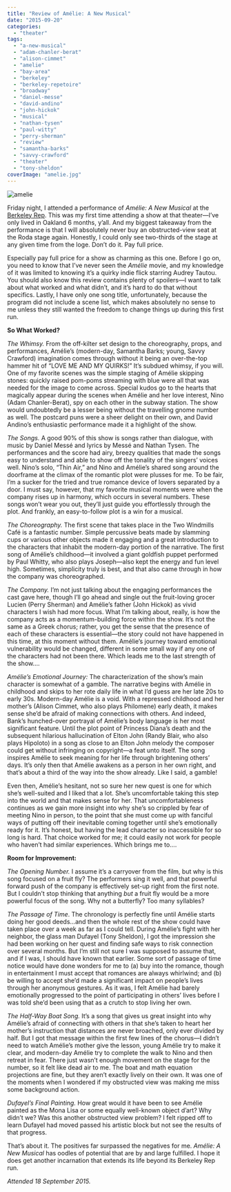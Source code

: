 ```yaml
---
title: "Review of Amélie: A New Musical"
date: "2015-09-20"
categories:
  - "theater"
tags:
  - "a-new-musical"
  - "adam-chanler-berat"
  - "alison-cimmet"
  - "amelie"
  - "bay-area"
  - "berkeley"
  - "berkeley-repetoire"
  - "broadway"
  - "daniel-messe"
  - "david-andino"
  - "john-hickok"
  - "musical"
  - "nathan-tysen"
  - "paul-witty"
  - "perry-sherman"
  - "review"
  - "samantha-barks"
  - "savvy-crawford"
  - "theater"
  - "tony-sheldon"
coverImage: "amelie.jpg"
---
```


![amelie](https://d2ypg8o05lff0b.cloudfront.net/wp-content/uploads/sites/3/2015/09/amelie.jpg)

Friday night, I attended a performance of _Amélie: A New Musical_ at the [Berkeley Rep](http://www.berkeleyrep.org/). This was my first time attending a show at that theater—I’ve only lived in Oakland 6 months, y’all. And my biggest takeaway from the performance is that I will absolutely never buy an obstructed-view seat at the Roda stage again. Honestly, I could only see two-thirds of the stage at any given time from the loge. Don’t do it. Pay full price.

Especially pay full price for a show as charming as this one. Before I go on, you need to know that I’ve never seen the _Amélie_ movie, and my knowledge of it was limited to knowing it’s a quirky indie flick starring Audrey Tautou. You should also know this review contains plenty of spoilers—I want to talk about what worked and what didn’t, and it’s hard to do that without specifics. Lastly, I have only one song title, unfortunately, because the program did not include a scene list, which makes absolutely no sense to me unless they still wanted the freedom to change things up during this first run.

**So What Worked?**

_The Whimsy._ From the off-kilter set design to the choreography, props, and performances, Amélie’s (modern-day, Samantha Barks; young, Savvy Crawford) imagination comes through without it being an over-the-top hammer hit of “LOVE ME AND MY QUIRKS!” It’s subdued whimsy, if you will. One of my favorite scenes was the simple staging of Amélie skipping stones: quickly raised pom-poms streaming with blue were all that was needed for the image to come across. Special kudos go to the hearts that magically appear during the scenes when Amélie and her love interest, Nino (Adam Chanler-Berat), spy on each other in the subway station. The show would undoubtedly be a lesser being without the travelling gnome number as well. The postcard puns were a sheer delight on their own, and David Andino’s enthusiastic performance made it a highlight of the show.

_The Songs._ A good 90% of this show is songs rather than dialogue, with music by Daniel Messé and lyrics by Messé and Nathan Tysen. The performances and the score had airy, breezy qualities that made the songs easy to understand and able to show off the tonality of the singers’ voices well. Nino’s solo, “Thin Air,” and Nino and Amélie’s shared song around the doorframe at the climax of the romantic plot were plusses for me. To be fair, I’m a sucker for the tried and true romance device of lovers separated by a door. I must say, however, that my favorite musical moments were when the company rises up in harmony, which occurs in several numbers. These songs won’t wear you out, they’ll just guide you effortlessly through the plot. And frankly, an easy-to-follow plot is a win for a musical.

<!--more-->

_The Choreography._ The first scene that takes place in the Two Windmills Café is a fantastic number. Simple percussive beats made by slamming cups or various other objects made it engaging and a great introduction to the characters that inhabit the modern-day portion of the narrative. The first song of Amélie’s childhood—it involved a giant goldfish puppet performed by Paul Whitty, who also plays Joseph—also kept the energy and fun level high. Sometimes, simplicity truly is best, and that also came through in how the company was choreographed.

_The Company._ I’m not just talking about the engaging performances the cast gave here, though I’ll go ahead and single out the fruit-loving grocer Lucien (Perry Sherman) and Amélie’s father (John Hickok) as vivid characters I wish had more focus. What I’m talking about, really, is how the company acts as a momentum-building force within the show. It’s not the same as a Greek chorus; rather, you get the sense that the presence of each of these characters is essential—the story could not have happened in this time, at this moment without them. Amélie’s journey toward emotional vulnerability would be changed, different in some small way if any one of the characters had not been there. Which leads me to the last strength of the show….

_Amélie’s Emotional Journey:_ The characterization of the show’s main character is somewhat of a gamble. The narrative begins with Amélie in childhood and skips to her rote daily life in what I’d guess are her late 20s to early 30s. Modern-day Amélie is a void. With a repressed childhood and her mother’s (Alison Cimmet, who also plays Philomene) early death, it makes sense she’d be afraid of making connections with others. And indeed, Bank’s hunched-over portrayal of Amélie’s body language is her most significant feature. Until the plot point of Princess Diana’s death and the subsequent hilarious hallucination of Elton John (Randy Blair, who also plays Hipoloto) in a song as close to an Elton John melody the composer could get without infringing on copyright—a feat unto itself. The song inspires Amélie to seek meaning for her life through brightening others’ days. It’s only then that Amélie awakens as a person in her own right, and that’s about a third of the way into the show already. Like I said, a gamble!

Even then, Amélie’s hesitant, not so sure her new quest is one for which she’s well-suited and I liked that a lot. She’s uncomfortable taking this step into the world and that makes sense for her. That uncomfortableness continues as we gain more insight into why she’s so crippled by fear of meeting Nino in person, to the point that she must come up with fanciful ways of putting off their inevitable coming together until she’s emotionally ready for it. It’s honest, but having the lead character so inaccessible for so long is hard. That choice worked for me; it could easily not work for people who haven’t had similar experiences. Which brings me to….

**Room for Improvement:**

_The Opening Number._ I assume it’s a carryover from the film, but why is this song focused on a fruit fly? The performers sing it well, and that powerful forward push of the company is effectively set-up right from the first note. But I couldn’t stop thinking that anything _but_ a fruit fly would be a more powerful focus of the song. Why not a butterfly? Too many syllables?

_The Passage of Time_. The chronology is perfectly fine until Amélie starts doing her good deeds…and then the whole rest of the show could have taken place over a week as far as I could tell. During Amélie’s fight with her neighbor, the glass man Dufayel (Tony Sheldon), I got the impression she had been working on her quest and finding safe ways to risk connection over several months. But I’m still not sure I was supposed to assume that, and if I was, I should have known that earlier. Some sort of passage of time notice would have done wonders for me to (a) buy into the romance, though in entertainment I must accept that romances are always whirlwind; and (b) be willing to accept she’d made a significant impact on people’s lives through her anonymous gestures. As it was, I felt Amélie had barely emotionally progressed to the point of participating in others’ lives before I was told she’d been using that as a crutch to stop living her own.

_The Half-Way Boat Song._ It’s a song that gives us great insight into why Amélie’s afraid of connecting with others in that she’s taken to heart her mother’s instruction that distances are never broached, only ever divided by half. But I got that message within the first few lines of the chorus—I didn’t need to watch Amélie’s mother give the lesson, young Amélie try to make it clear, and modern-day Amélie try to complete the walk to Nino and then retreat in fear. There just wasn’t enough movement on the stage for the number, so it felt like dead air to me. The boat and math equation projections are fine, but they aren’t exactly lively on their own. It was one of the moments when I wondered if my obstructed view was making me miss some background action.

_Dufayel’s Final Painting._ How great would it have been to see Amélie painted as the Mona Lisa or some equally well-known object d’art? Why didn’t we? Was this another obstructed view problem? I felt ripped off to learn Dufayel had moved passed his artistic block but not see the results of that progress.

That’s about it. The positives far surpassed the negatives for me. _Amélie: A New Musical_ has oodles of potential that are by and large fulfilled. I hope it does get another incarnation that extends its life beyond its Berkeley Rep run.

_Attended 18 September 2015._
